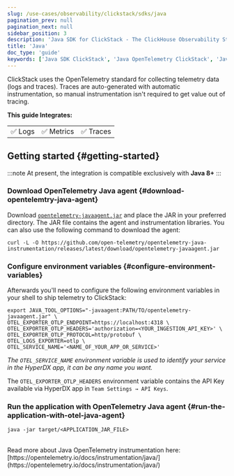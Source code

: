 ```yaml
---
slug: /use-cases/observability/clickstack/sdks/java
pagination_prev: null
pagination_next: null
sidebar_position: 3
description: 'Java SDK for ClickStack - The ClickHouse Observability Stack'
title: 'Java'
doc_type: 'guide'
keywords: ['Java SDK ClickStack', 'Java OpenTelemetry ClickStack', 'Java observability SDK', 'ClickStack Java integration', 'Java application monitoring']
---
```


ClickStack uses the OpenTelemetry standard for collecting telemetry data (logs and
traces). Traces are auto-generated with automatic instrumentation, so manual
instrumentation isn't required to get value out of tracing.

**This guide Integrates:**

<table>
  <tbody>
    <tr>
      <td className="pe-2">✅ Logs</td>
      <td className="pe-2">✅ Metrics</td>
      <td className="pe-2">✅ Traces</td>
    </tr>
  </tbody>
</table>

## Getting started {#getting-started}

:::note
At present, the integration is compatible exclusively with **Java 8+**
:::

### Download OpenTelemetry Java agent {#download-opentelemtry-java-agent}

Download [`opentelemetry-javaagent.jar`](https://github.com/open-telemetry/opentelemetry-java-instrumentation/releases/latest/download/opentelemetry-javaagent.jar)
and place the JAR in your preferred directory. The JAR file contains the agent
and instrumentation libraries. You can also use the following command to
download the agent:

```shell
curl -L -O https://github.com/open-telemetry/opentelemetry-java-instrumentation/releases/latest/download/opentelemetry-javaagent.jar
```

### Configure environment variables {#configure-environment-variables}

Afterwards you'll need to configure the following environment variables in your shell to ship telemetry to ClickStack:

```shell
export JAVA_TOOL_OPTIONS="-javaagent:PATH/TO/opentelemetry-javaagent.jar" \
OTEL_EXPORTER_OTLP_ENDPOINT=https://localhost:4318 \
OTEL_EXPORTER_OTLP_HEADERS='authorization=<YOUR_INGESTION_API_KEY>' \
OTEL_EXPORTER_OTLP_PROTOCOL=http/protobuf \
OTEL_LOGS_EXPORTER=otlp \
OTEL_SERVICE_NAME='<NAME_OF_YOUR_APP_OR_SERVICE>'
```

_The `OTEL_SERVICE_NAME` environment variable is used to identify your service in the HyperDX app, it can be any name you want._

The `OTEL_EXPORTER_OTLP_HEADERS` environment variable contains the API Key available via HyperDX app in `Team Settings → API Keys`.

### Run the application with OpenTelemetry Java agent {#run-the-application-with-otel-java-agent}

```shell
java -jar target/<APPLICATION_JAR_FILE>
```
<br/>
Read more about Java OpenTelemetry instrumentation here: [https://opentelemetry.io/docs/instrumentation/java/](https://opentelemetry.io/docs/instrumentation/java/)
